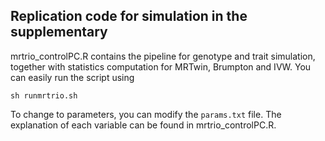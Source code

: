 ## Replication code for simulation in the supplementary


mrtrio_controlPC.R contains the pipeline for genotype and trait simulation, together with statistics computation for MRTwin, Brumpton and IVW. 
You can easily run the script using
```
sh runmrtrio.sh
```
To change to parameters, you can modify the `params.txt` file. The explanation of each variable can be found in mrtrio_controlPC.R. 
